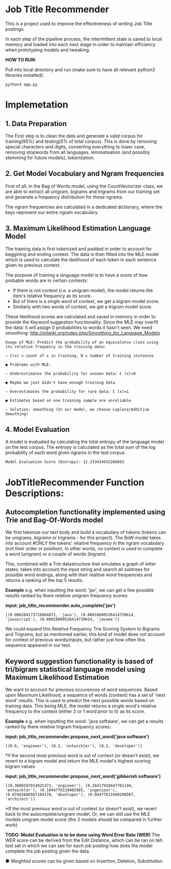# Job Title Recommender

This is a project used to improve the effectiveness of writing Job Title postings.

In each step of the pipeline process, the intermittent state is saved to local memory and loaded into each next stage in order to maintain efficiency when prototyping models and tweaking.

**HOW TO RUN:**

Pull into local directory and run (make sure to have all relevant python3 libraries installed):
	
	python3 app.py
# Implemetation

## 1. Data Preparation
The First step is to clean the data and generate a valid corpus for training(95%) and testing(5% of total corpus).
This is done by removing special characters and digits, converting everything to lower case, removing stopwords from all languages, lemmatisation (and possibly stemming for future models), tokenization.

## 2. Get Model Vocabulary and Ngram frequencies
First of all, in the Bag of Words model, using the CountVectorizer class, we are able to extract all unigram, bigrams and trigrams from our training set and generate a frequency distribution for these ngrams.

The ngram frequencies are calculated in a dedicated dictionary, where the keys represent our entire ngram vocabulary.

## 3. Maximum Likelihood Estimation Language Model

The training data is first tokenized and padded in order to account for beggining and ending context. The data is then fitted into the MLE model which is used to calculate the likelihood of each token in each sentence given its previous context.

The purpose of training a language model is to have a score of how probable words are in certain contexts:

- If there is not context (i.e. a unigram model), the model returns the item's relative frequency as its score.
- But of there is a single word of context, we get a bigram model score.
- Similarly with two words of context, we get a trigram model score.

These likelihood scores are calculated and saved in memory in order to provide the Keyword suggestion functionality. Since the MLE may overfit the data: it will assign 0 probabilities to words it hasn't seen. We need smoothing:
http://mlwiki.org/index.php/Smoothing_for_Language_Models

	Usage of MLE: Predict the probability of an equivalence class using its relative frequency in the training data:

	– C(x) = count of x in training, N = number of training instances

	● Problems with MLE:

	– Underestimates the probability for unseen data: C (x)=0

	● Maybe we just didn't have enough training data

	– Overestimates the probability for rare data: C (x)=1

	● Estimates based on one training sample are unreliable

	– Solution: smoothing (In our model, we choose Laplace/Additive Smoothing)

## 4. Model Evaluation

A model is evaluated by calculating the total entropy of the language model on the test corpus. 
The entropy is calculated as the total sum of the log probability of each word given ngrams in the test corpus.
	
	Model Evaluation Score (Entropy): 12.333434915284093


# JobTitleRecommender Function Descriptions:



## Autocompletion functionality implemented using Trie and Bag-Of-Words model

We first tokenize our text body and build a vocabulary of tokens (tokens can be unigrams, bigrams or trigrams - for this project).
The BoW model takes into account #ONLY the tokens' relative frequency in the ngram vocabulary (not their order or position).
In other words, no context is used to complete a word (unigram) or a couple of words (bigram).

This, combined with a Trie datastructure that simulates a graph of letter states, takes into account the input string and search all subtrees for possible word endings, along with their realtive word frequencies and returns a ranking of the top 5 results. 

**Example**
e.g. when inputting the word: 'jav', we can get a few possible results ranked by there relative unigram frequency scores:

**input: job_title_recommender.auto_complete('jav')**

	[(0.006204173716864072, 'java'), (0.00018800526414739614, 'javascript'), (0.00018800526414739614, 'javaee')]

We could expand this Relative Frequency Trie Scoring System to Bigrams and Trigrams, but as mentioned earlier, this kind of model does not account for context of previous words/inputs, but rather just how often this sequence appeared in our text.

## Keyword suggestion functionality is based of tri/bigram statistical language model using Maximum Likelihood Estimation
We want to account for previous occurences of word sequences. Based upon Maximum Likelihood, a sequence of words (context) has a set of 'next word' results. This is used to predict the next possible words based on training data.
This being MLE, the model returns a single word's relative frequency to the context (either 2 or 1 word prior to it) as its score.

**Example**
e.g. when inputting the word: 'java software', we can get a results ranked by there relative trigram frequency scores:

**input: job_title_recommender.propose_next_word('java software')**

	[(0.6, 'engineer'), (0.2, 'entwickler'), (0.2, 'developer')]


*if the second most previous word is out of context (or doesn't exist), we revert to a bigram model and return the MLE model's highest scoring bigram values

**input: job_title_recommender.propose_next_word('gibberish software')**

	[(0.3880597014925373, 'engineer'), (0.16417910447761194, 'entwickler'), (0.1044776119402985, 'ingenieur'), (0.07462686567164178, 'developer'), (0.04477611940298507, 'architect')]

*If the most previous word is out of context (or doesn't exist), we revert back to the autocmplete/unigram model.
Or, we can still use the MLE models unigram model score (the 2 models should be compared in further work)

**TODO: Model Evaluation is to be done using Word Error Rate (WER)**
The WER score can be derived from the Edit Distance, which can be ran on teh test set in which we can see for each job posting how does the model complete the job posting given the data.

● Weighted scores can be given based on Insertion, Deletion, Substitution
